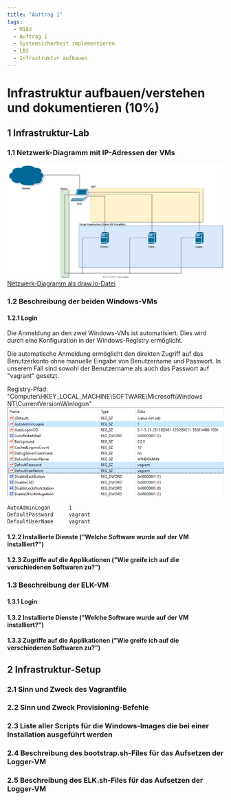 ```yaml
---
title: "Auftrag 1"
tags:
  - M182
  - Auftrag 1
  - Systemsicherheit implementieren
  - LB2
  - Infrastruktur aufbauen
---
```


# Infrastruktur aufbauen/verstehen und dokumentieren (10%)

## 1 Infrastruktur-Lab

### 1.1 Netzwerk-Diagramm mit IP-Adressen der VMs

![Netzwerk-Diagramm SVG](/data/m182/lb2/M182_LAB.drawio.svg)  
[Netzwerk-Diagramm als draw.io-Datei](/data/m182/lb2/M182_LAB.drawio)

### 1.2 Beschreibung der beiden Windows-VMs

#### 1.2.1 Login

Die Anmeldung an den zwei Windows-VMs ist automatisiert. Dies wird durch eine Konfiguration in der Windows-Registry ermöglicht.

Die automatische Anmeldung ermöglicht den direkten Zugriff auf das Benutzerkonto ohne manuelle Eingabe von Benutzername und Passwort. In unserem Fall sind sowohl der Benutzername als auch das Passwort auf "vagrant" gesetzt.

Registry-Pfad: "Computer\HKEY_LOCAL_MACHINE\SOFTWARE\Microsoft\Windows NT\CurrentVersion\Winlogon"  
![Autologin Registry](/data/m182/lb2/autologin_regedit.png)

```
AutoAdminLogon      1
DefaultPassword     vagrant
DefaultUserName     vagrant
```

#### 1.2.2 Installierte Dienste ("Welche Software wurde auf der VM installiert?")

#### 1.2.3 Zugriffe auf die Applikationen ("Wie greife ich auf die verschiedenen Softwaren zu?")

### 1.3 Beschreibung der ELK-VM

#### 1.3.1 Login

#### 1.3.2 Installierte Dienste ("Welche Software wurde auf der VM installiert?")

#### 1.3.3 Zugriffe auf die Applikationen ("Wie greife ich auf die verschiedenen Softwaren zu?")

## 2 Infrastruktur-Setup

### 2.1 Sinn und Zweck des Vagrantfile

### 2.2 Sinn und Zweck Provisioning-Befehle

### 2.3 Liste aller Scripts für die Windows-Images die bei einer Installation ausgeführt werden

### 2.4 Beschreibung des bootstrap.sh-Files für das Aufsetzen der Logger-VM

### 2.5 Beschreibung des ELK.sh-Files für das Aufsetzen der Logger-VM
